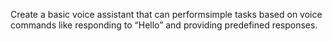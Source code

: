 Create a basic voice assistant that can performsimple tasks based on voice commands like
responding to “Hello” and providing
predefined responses.
